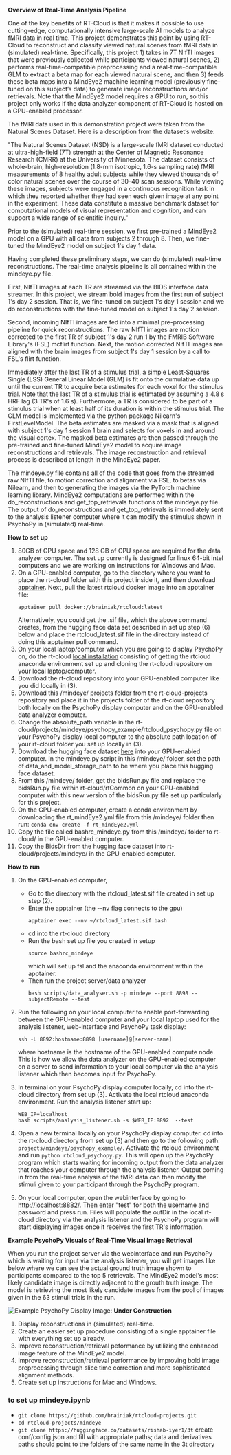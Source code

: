 **Overview of Real-Time Analysis Pipeline**

One of the key benefits of RT-Cloud is that it makes it possible to use cutting-edge, computationally intensive large-scale AI models to analyze fMRI data in real time. This project demonstrates this point by using RT-Cloud to reconstruct and classify viewed natural scenes from fMRI data in (simulated) real-time. Specifically, this project 1) takes in 7T NIfTI images that were previously collected while participants viewed natural scenes, 2) performs real-time-compatible preprocessing and a real-time-compatible GLM to extract a beta map for each viewed natural scene, and then 3) feeds these beta maps into a MindEye2 machine learning model (previously fine-tuned on this subject’s data) to generate image reconstructions and/or retrievals. Note that the MindEye2 model requires a GPU to run, so this project only works if the data analyzer component of RT-Cloud is hosted on a GPU-enabled processor.

The fMRI data used in this demonstration project were taken from the Natural Scenes Dataset. Here is a description from the dataset’s website:

"The Natural Scenes Dataset (NSD) is a large-scale fMRI dataset conducted at ultra-high-field (7T) strength at the Center of Magnetic Resonance Research (CMRR) at the University of Minnesota. The dataset consists of whole-brain, high-resolution (1.8-mm isotropic, 1.6-s sampling rate) fMRI measurements of 8 healthy adult subjects while they viewed thousands of color natural scenes over the course of 30–40 scan sessions. While viewing these images, subjects were engaged in a continuous recognition task in which they reported whether they had seen each given image at any point in the experiment. These data constitute a massive benchmark dataset for computational models of visual representation and cognition, and can support a wide range of scientific inquiry."

Prior to the (simulated) real-time session, we first pre-trained a MindEye2 model on a GPU with all data from subjects 2 through 8. Then, we fine-tuned the MindEye2 model on subject 1's day 1 data.

Having completed these preliminary steps, we can do (simulated) real-time reconstructions. The real-time analysis pipeline is all contained within the mindeye.py file.

First, NIfTI images at each TR are streamed via the BIDS interface data streamer. In this project, we stream bold images from the first run of subject 1's day 2 session. That is, we fine-tuned on subject 1's day 1 session and we do reconstructions with the fine-tuned model on subject 1's day 2 session.

Second, incoming NIfTI images are fed into a minimal pre-processing pipeline for quick reconstructions. The raw NIfTI images are motion corrected to the first TR of subject 1's day 2 run 1 by the FMRIB Software Library's (FSL) mcflirt function. Next, the motion corrected NIfTI images are aligned with the brain images from subject 1's day 1 session by a call to FSL's flirt function.

Immediately after the last TR of a stimulus trial, a simple Least-Squares Single (LSS) General Linear Model (GLM) is fit onto the cumulative data up until the current TR to acquire beta estimates for each voxel for the stimulus trial. Note that the last TR of a stimulus trial is estimated by assuming a 4.8 s HRF lag (3 TR's of 1.6 s). Furthermore, a TR is considered to be part of a stimulus trial when at least half of its duration is within the stimulus trial. The GLM model is implemented via the python package Nilearn's FirstLevelModel. The beta estimates are masked via a mask that is aligned with subject 1's day 1 session 1 brain and selects for voxels in and around the visual cortex. The masked beta estimates are then passed through the pre-trained and fine-tuned MindEye2 model to acquire image reconstructions and retrievals. The image reconstruction and retrieval process is described at length in the MindEye2 paper.

The mindeye.py file contains all of the code that goes from the streamed raw NIfTI file, to motion correction and alignment via FSL, to betas via Nilearn, and then to generating the images via the PyTorch machine learning library. MindEye2 computations are performed within the do_reconstructions and get_top_retrievals functions of the mindeye.py file. The output of do_reconstructions and get_top_retrievals is immediately sent to the analysis listener computer where it can modify the stimulus shown in PsychoPy in (simulated) real-time.

**How to set up**

1) 80GB of GPU space and 128 GB of CPU space are required for the data analyzer computer. The set up currently is designed for linux 64-bit intel computers and we are working on instructions for Windows and Mac.
2) On a GPU-enabled computer, go to the directory where you want to place the rt-cloud folder with this project inside it, and then download [apptainer](https://apptainer.org/). Next, pull the latest rtcloud docker image into an apptainer file: 
    ```
    apptainer pull docker://brainiak/rtcloud:latest
    ```
    Alternatively, you could get the .sif file, which the above command creates, from the hugging face data set described in set up step (6) below and place the rtcloud_latest.sif file in the directory instead of doing this apptainer pull command.
3) On your local laptop/computer which you are going to display PsychoPy on, do the rt-cloud [local installation](https://github.com/brainiak/rt-cloud/tree/master?tab=readme-ov-file#local-installation) consisting of getting the rtcloud anaconda environment set up and cloning the rt-cloud repository on your local laptop/computer.
4) Download the rt-cloud repository into your GPU-enabled computer like you did locally in (3).
5) Download this /mindeye/ projects folder from the rt-cloud-projects repository and place it in the projects folder of the rt-cloud repository both locally on the PsychoPy display computer and on the GPU-enabled data analyzer computer.
6) Change the absolute_path variable in the rt-cloud/projects/mindeye/psychopy_example/rtcloud_psychopy.py file on your PsychoPy display local computer to the absolute path location of your rt-cloud folder you set up locally in (3).
7) Download the hugging face dataset [here](https://huggingface.co/datasets/rkempner/rt-cloud-mindeye) into your GPU-enabled computer. In the mindeye.py script in this /mindeye/ folder, set the path of data_and_model_storage_path to be where you place this hugging face dataset. 
8) From this /mindeye/ folder, get the bidsRun.py file and replace the bidsRun.py file within rt-cloud/rtCommon on your GPU-enabled computer with this new version of the bidsRun.py file set up particularly for this project.
9) On the GPU-enabled computer, create a conda environment by downloading the rt_mindEye2.yml file from this /mindeye/ folder then run: ```conda env create -f rt_mindEye2.yml```
10) Copy the file called bashrc_mindeye.py from this /mindeye/ folder to rt-cloud/ in the GPU-enabled computer.
11) Copy the BidsDir from the hugging face dataset into rt-cloud/projects/mindeye/ in the GPU-enabled computer.

**How to run**
1) On the GPU-enabled computer,
   - Go to the directory with the rtcloud_latest.sif file created in set up step (2).
   - Enter the apptainer (the --nv flag connects to the gpu)
     ```
     apptainer exec --nv ~/rtcloud_latest.sif bash
     ```
   - cd into the rt-cloud directory
   - Run the bash set up file you created in setup
     ```
     source bashrc_mindeye
     ```
     which will set up fsl and the anaconda environment within the apptainer.
   - Then run the project server/data analyzer
     ```
     bash scripts/data_analyser.sh -p mindeye --port 8898 --subjectRemote --test
     ```
3) Run the following on your local computer to enable port-forwarding between the GPU-enabled computer and your local laptop
   used for the analysis listener, web-interface and PsychoPy task display:
   ```
   ssh -L 8892:hostname:8898 [username]@[server-name]
   ```
   where hostname is the hostname of the GPU-enabled compute node. This is how we allow the data analyzer on the GPU-enabled computer on a server to send information to your local computer via the analysis listener which then becomes input for PsychoPy.
4) In terminal on your PsychoPy display computer locally, cd into the rt-cloud directory from set up (3). Activate the local rtcloud anaconda environment. Run the analysis listener start up:
   ```
   WEB_IP=localhost
   bash scripts/analysis_listener.sh -s $WEB_IP:8892  --test
   ```

5) Open a new terminal locally on your PsychoPy display computer. cd into the rt-cloud directory from set up (3) and then go to the following path: ```projects/mindeye/psychopy_example/```. Activate the rtcloud environment and run ```python rtcloud_psychopy.py```. This will open up the PsychoPy program which starts waiting for incoming output from the data analyzer that reaches your computer through the analysis listener. Output coming in from the real-time analysis of the fMRI data can then modify the stimuli given to your participant through the PsychoPy program. 

6) On your local computer, open the webinterface by going to [http://localhost:8882/](http://localhost:8882/). Then enter "test" for both the username and password and press run. Files will populate the outDir in the local rt-cloud directory via the analysis listener and the PsychoPy program will start displaying images once it receives the first TR's information.

**Example PsychoPy Visuals of Real-Time Visual Image Retrieval**

When you run the project server via the webinterface and run PsychoPy which is waiting for input via the analysis listener, you will get images like below where we can see the actual ground truth image shown to participants compared to the top 5 retrievals. The MindEye2 model's most likely candidate image is directly adjacent to the grouth truth image. The model is retrieving the most likely candidate images from the pool of images given in the 63 stimuli trials in the run.

![Example PsychoPy Display Image:](https://github.com/brainiak/rtcloud-projects/blob/main/mindeye/example_psychopy.png)
**Under Construction**

1) Display reconstructions in (simulated) real-time. 
2) Create an easier set up procedure consisting of a single apptainer file with everything set up already.
3) Improve reconstruction/retrieval peformance by utilizing the enhanced image feature of the MindEye2 model.
4) Improve reconstruction/retrieval performance by improving bold image preprocessing through slice time correction and more sophisticated alignment methods.
5) Create set up instructions for Mac and Windows.


### to set up mindeye.ipynb
- ```git clone https://github.com/brainiak/rtcloud-projects.git```
- ```cd rtcloud-projects/mindeye```
- ```git clone https://huggingface.co/datasets/rishab-iyer1/3t```
create conf/config.json and fill with appropriate paths; data and derivatives paths should point to the folders of the same name in the 3t directory